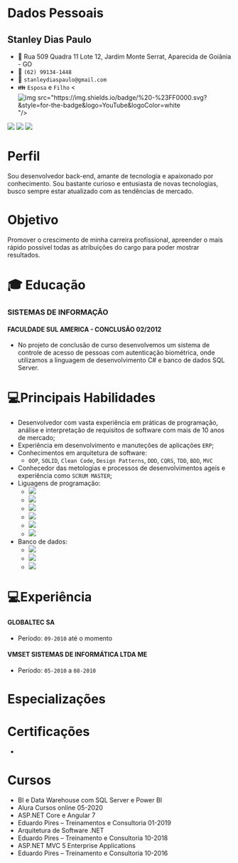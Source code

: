 # Dados Pessoais
## Stanley Dias Paulo 
* :triangular_flag_on_post: Rua 509 Quadra 11 Lote 12, Jardim Monte Serrat, Aparecida de Goiânia - GO
* :iphone: `(62) 99134-1448`
* :email: `stanleydiaspaulo@gmail.com`
* :family: `Esposa` e `Filho`
<![img src="https://img.shields.io/badge/<YouTube>%20-%23FF0000.svg?&style=for-the-badge&logo=YouTube&logoColor=white](link=https://www.youtube.com/user/sdph2007)"/>
<img src="https://img.shields.io/badge/linkedin%20-%230077B5.svg?&style=for-the-badge&logo=linkedin&logoColor=white"/>
<img src="https://img.shields.io/badge/<handle>%20-%231DA1F2.svg?&style=for-the-badge&logo=Twitter&logoColor=white"/>
<img src="https://img.shields.io/badge/<handle>%20-%23E4405F.svg?&style=for-the-badge&logo=Instagram&logoColor=white"/>

# Perfil
Sou desenvolvedor back-end, amante de tecnologia e apaixonado por conhecimento. Sou bastante curioso e entusiasta de novas tecnologias, busco sempre estar atualizado com as tendências de mercado.

# Objetivo
Promover o crescimento de minha carreira profissional, apreender o mais rápido possível todas as atribuições do cargo para poder mostrar resultados.

# :mortar_board: Educação
### SISTEMAS DE INFORMAÇÃO
#### FACULDADE SUL AMERICA - CONCLUSÃO 02/2012
* No projeto de conclusão de curso desenvolvemos um sistema de controle de acesso de pessoas com autenticação biométrica, onde utilizamos a linguagem de desenvolvimento C# e banco de dados SQL Server.

# 💻Principais Habilidades
* Desenvolvedor com vasta experiência em práticas de programação, análise e interpretação de requisitos de software com mais de 10 anos de mercado;
* Experiência em desenvolvimento e manuteções de aplicações `ERP`;
* Conhecimentos em arquitetura de software:
    * `OOP`, `SOLID`, `Clean Code`, `Design Patterns`, `DDD`, `CQRS`, `TDD`, `BDD`, `MVC`
* Conhecedor das metologias e processos de desenvolvimentos ageis e experiência como `SCRUM MASTER`;
* Liguagens de programação:
    - <img src="https://img.shields.io/badge/c%23%20-%23239120.svg?&style=for-the-badge&logo=c-sharp&logoColor=white"/>
    - <img src="https://img.shields.io/badge/javascript%20-%23323330.svg?&style=for-the-badge&logo=javascript&logoColor=%23F7DF1E"/>
    - <img src="https://img.shields.io/badge/typescript%20-%23007ACC.svg?&style=for-the-badge&logo=typescript&logoColor=white"/> 
    - <img src="https://img.shields.io/badge/html5%20-%23E34F26.svg?&style=for-the-badge&logo=html5&logoColor=white"/>
    - <img src="https://img.shields.io/badge/css3%20-%231572B6.svg?&style=for-the-badge&logo=css3&logoColor=white"/>
    - <img src="https://img.shields.io/badge/node.js%20-%2343853D.svg?&style=for-the-badge&logo=node.js&logoColor=white"/>
* Banco de dados:
    - <img src="https://img.shields.io/badge/mysql-%2300f.svg?&style=for-the-badge&logo=mysql&logoColor=white"/>
    - <img src ="https://img.shields.io/badge/oracle%20-%23F00000.svg?&style=for-the-badge&logo=oracle&logoColor=white" />
    - <img src ="https://img.shields.io/badge/Microsoft SQL Server?logo=microsoft-sql-server&style=for-the-badge" />


# 💻Experiência
#### GLOBALTEC SA
* Período: `09-2010` até o momento

#### VMSET SISTEMAS DE INFORMÁTICA LTDA ME
* Período: `05-2010` a `08-2010`


# Especializações

# Certificações
*

# Cursos
* BI e Data Warehouse com SQL Server e Power BI 
* Alura Cursos online 05-2020
* ASP.NET Core e Angular 7 
* Eduardo Pires – Treinamentos e Consultoria 01-2019
* Arquitetura de Software .NET
* Eduardo Pires – Treinamento e Consultoria 10-2018
* ASP.NET MVC 5 Enterprise Applications 
* Eduardo Pires – Treinamento e Consultoria 10-2016


